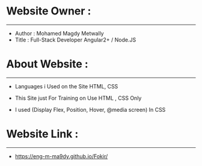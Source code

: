 # Website Owner :
-----------------------
- Author : Mohamed Magdy Metwally
- Title : Full-Stack Developer Angular2+ / Node.JS
#
# About Website :
-----------------------
- Languages i Used on the Site HTML, CSS
  
- This Site just For Training on Use HTML , CSS Only
- I used (Display Flex, Position, Hover, @media screen) In CSS
#
# Website Link :
------------------------
- https://eng-m-ma9dy.github.io/Fokir/
